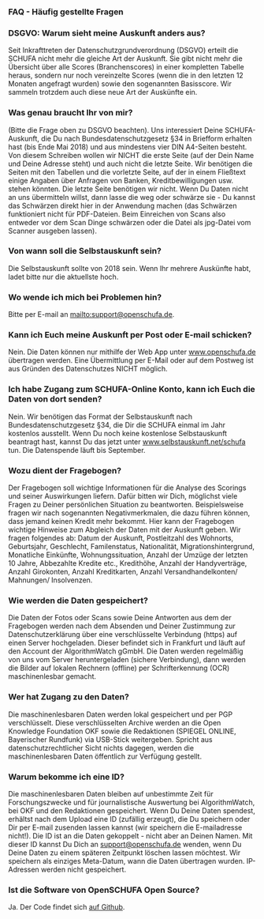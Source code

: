 ### FAQ - Häufig gestellte Fragen

### DSGVO: Warum sieht meine Auskunft anders aus?

Seit Inkrafttreten der Datenschutzgrundverordnung (DSGVO) erteilt die SCHUFA nicht mehr die gleiche Art der Auskunft. Sie gibt  nicht mehr die Übersicht über alle Scores (Branchenscores) in einer kompletten Tabelle heraus, sondern nur noch vereinzelte Scores (wenn die in den letzten 12 Monaten angefragt wurden) sowie den sogenannten Basisscore. Wir sammeln trotzdem auch diese neue Art der Auskünfte ein.


### Was genau braucht Ihr von mir?

(Bitte die Frage oben zu DSGVO beachten). Uns interessiert Deine SCHUFA-Auskunft, die Du nach Bundesdatenschutzgesetz §34 in Briefform erhalten hast (bis Ende Mai 2018) und aus mindestens vier DIN A4-Seiten besteht. Von diesem Schreiben wollen wir NICHT die erste Seite (auf der Dein Name und Deine Adresse steht) und auch nicht die letzte Seite. Wir benötigen die Seiten mit den Tabellen und die vorletzte Seite, auf der in einem Fließtext einige Angaben über Anfragen von Banken, Kreditbewilligungen usw. stehen könnten. Die letzte Seite benötigen wir nicht. Wenn Du Daten nicht an uns übermitteln willst, dann lasse die weg oder schwärze sie - Du kannst das Schwärzen direkt hier in der Anwendung machen (das Schwärzen funktioniert nicht für PDF-Dateien. Beim Einreichen von Scans also entweder vor dem Scan Dinge schwärzen oder die Datei als jpg-Datei vom Scanner ausgeben lassen).

### Von wann soll die Selbstauskunft sein?

Die Selbstauskunft sollte von 2018 sein. Wenn Ihr mehrere Auskünfte habt, ladet bitte nur die aktuellste hoch.

### Wo wende ich mich bei Problemen hin?

Bitte per E-mail an <mailto:support@openschufa.de>.

### Kann ich Euch meine Auskunft per Post oder E-mail schicken?

Nein. Die Daten können nur mithilfe der Web App unter www.openschufa.de übertragen werden. Eine Übermittlung per E-Mail oder auf dem Postweg ist aus Gründen des Datenschutzes NICHT möglich.

### Ich habe Zugang zum SCHUFA-Online Konto, kann ich Euch die Daten von dort senden?

Nein. Wir benötigen das Format der Selbstauskunft nach Bundesdatenschutzgesetz §34, die Dir die SCHUFA einmal im Jahr kostenlos ausstellt. Wenn Du noch keine kostenlose Selbstauskunft beantragt hast, kannst Du das jetzt unter www.selbstauskunft.net/schufa tun. Die Datenspende läuft bis September.

### Wozu dient der Fragebogen?

Der Fragebogen soll wichtige Informationen für die Analyse des Scorings und seiner Auswirkungen liefern. Dafür bitten wir Dich, möglichst viele Fragen zu Deiner persönlichen Situation zu beantworten. Beispielsweise fragen wir nach sogenannten Negativmerkmalen, die dazu führen können, dass jemand keinen Kredit mehr bekommt. Hier kann der Fragebogen wichtige Hinweise zum Abgleich der Daten mit der Auskunft geben. Wir fragen folgendes ab: Datum der Auskunft, Postleitzahl des Wohnorts, Geburtsjahr, Geschlecht, Familenstatus, Nationalität, Migrationshintergrund, Monatliche Einkünfte, Wohnungssituation, Anzahl der Umzüge der letzten 10 Jahre, Abbezahlte Kredite etc., Kredithöhe, Anzahl der Handyverträge, Anzahl Girokonten, Anzahl Kreditkarten, Anzahl Versandhandelkonten/ Mahnungen/ Insolvenzen.

### Wie werden die Daten gespeichert?

Die Daten der Fotos oder Scans sowie Deine Antworten aus dem der Fragebogen  werden nach dem Absenden und Deiner Zustimmung zur Datenschutzerklärung über eine verschlüsselte Verbindung (https) auf einen Server hochgeladen. Dieser befindet sich in Frankfurt und läuft auf den Account der AlgorithmWatch gGmbH. Die Daten werden regelmäßig von uns vom Server heruntergeladen (sichere Verbindung), dann werden die Bilder auf lokalen Rechnern (offline) per Schrifterkennung (OCR) maschinenlesbar gemacht.

### Wer hat Zugang zu den Daten?

Die maschinenlesbaren Daten werden lokal gespeichert und per PGP verschlüsselt. Diese verschlüsselten Archive werden an die Open Knowledge Foundation OKF sowie die Redaktionen (SPIEGEL ONLINE, Bayerischer Rundfunk) via USB-Stick weitergeben. Spricht aus datenschutzrechtlicher Sicht nichts dagegen, werden die maschinenlesbaren Daten öffentlich zur Verfügung gestellt.

### Warum bekomme ich eine ID?

Die maschinenlesbaren Daten bleiben auf unbestimmte Zeit für Forschungszwecke und für journalistische Auswertung bei AlgorithmWatch, bei OKF und den Redaktionen gespeichert. Wenn Du Deine Daten spendest, erhältst nach dem Upload eine ID (zufällig erzeugt), die Du speichern oder Dir per E-mail zusenden lassen kannst (wir speichern die E-mailadresse nicht!). Die ID ist an die Daten gekoppelt - nicht aber an Deinen Namen. Mit dieser ID kannst Du Dich an support@openschufa.de wenden, wenn Du Deine Daten zu einem späteren Zeitpunkt löschen lassen möchtest. Wir speichern als einziges Meta-Datum, wann die Daten übertragen wurden. IP-Adressen werden nicht gespeichert.

### Ist die Software von OpenSCHUFA Open Source?

Ja. Der Code findet sich [auf Github](https://github.com/algorithmwatch/openschufa).
